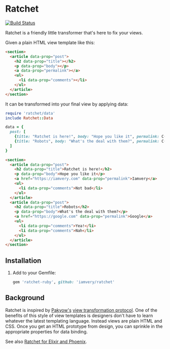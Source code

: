 # Ratchet

[![Build Status][travis-img]][travis]

[travis-img]: https://travis-ci.org/iamvery/ratchet-ruby.svg?branch=master
[travis]: https://travis-ci.org/iamvery/ratchet-ruby

Ratchet is a friendly little transformer that's here to fix your views.

Given a plain HTML view template like this:

```html
<section>
  <article data-prop="post">
    <h2 data-prop="title"></h2>
    <p data-prop="body"></p>
    <a data-prop="permalink"></a>
    <ul>
      <li data-prop="comments"></li>
    </ul>
  </article>
</section>
```

It can be transformed into your final view by applying data:

```ruby
require 'ratchet/data'
include Ratchet::Data

data = {
  post: [
    {title: "Ratchet is here!", body: "Hope you like it", permalink: C("Iamvery", href: "https://iamvery.com"), comments: ["Not bad"]},
    {title: "Robots", body: "What's the deal with them?", permalink: C("Google", href: "https://google.com"), comments: ["Yea!", "Nah"]},
  ]
}
```

```html
<section>
  <article data-prop="post">
    <h2 data-prop="title">Ratchet is here!</h2>
    <p data-prop="body">Hope you like it</p>
    <a href="https://iamvery.com" data-prop="permalink">Iamvery</a>
    <ul>
      <li data-prop="comments">Not bad</li>
    </ul>
  </article>
  <article data-prop="post">
    <h2 data-prop="title">Robots</h2>
    <p data-prop="body">What's the deal with them?</p>
    <a href="https://google.com" data-prop="permalink">Google</a>
    <ul>
      <li data-prop="comments">Yea!</li>
      <li data-prop="comments">Nah</li>
    </ul>
  </article>
</section>
```

## Installation

1. Add to your Gemfile:

   ```ruby
   gem 'ratchet-ruby', github: 'iamvery/ratchet'
   ```

## Background

Ratchet is inspired by [Pakyow's][pakyow] [view transformation protocol][vtp].
One of the benefits of this style of view templates is designers don't have to learn whatever the latest templating language.
Instead views are plain HTML and CSS.
Once you get an HTML prototype from design, you can sprinkle in the appropriate properties for data binding.

See also [Ratchet for Elixir and Phoenix][ratchet-elixir].


[pakyow]: https://pakyow.org
[vtp]: https://pakyow.org/docs/concepts/view-transformation-protocol
[ratchet-elixir]: https://github.com/iamvery/ratchet
